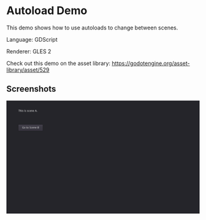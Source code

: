 # Autoload Demo

This demo shows how to use autoloads to change between scenes.

Language: GDScript

Renderer: GLES 2

Check out this demo on the asset library: https://godotengine.org/asset-library/asset/529

## Screenshots

![Screenshot](screenshots/autoload.png)
